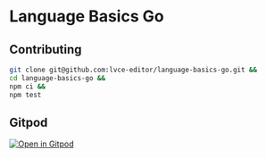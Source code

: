 # Language Basics Go

## Contributing

```sh
git clone git@github.com:lvce-editor/language-basics-go.git &&
cd language-basics-go &&
npm ci &&
npm test
```

## Gitpod

[![Open in Gitpod](https://gitpod.io/button/open-in-gitpod.svg)](https://gitpod.io/#https://github.com/lvce-editor/language-basics-go)
